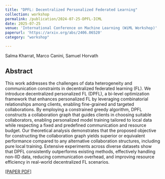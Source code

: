 ```yaml
---
title: "DPFL: Decentralized Personalized Federated Learning"
collection: workshop
permalink: /publication/2024-07-25-DPFL-ICML
date: 2025-07-25
venue: 'International Conference on Machine Learning (WiML Workshop)'
paperurl: 'https://arxiv.org/abs/2406.06520'
category: "workshop"

---
```

Salma Kharrat, Marco Canini, Samuel Horvath  

## Abstract
This work addresses the challenges of data heterogeneity and communication constraints in decentralized federated learning (FL). We introduce decentralized personalized FL (DPFL), a bi-level optimization framework that enhances personalized FL by leveraging combinatorial relationships among clients, enabling fine-grained and targeted collaborations. By employing a constrained greedy algorithm, DPFL constructs a collaboration graph that guides clients in choosing suitable collaborators, enabling personalized model training tailored to local data while respecting a fixed and predefined communication and resource budget. Our theoretical analysis demonstrates that the proposed objective for constructing the collaboration graph yields superior or equivalent performance compared to any alternative collaboration structures, including pure local training. Extensive experiments across diverse datasets show that DPFL consistently outperforms existing methods, effectively handling non-IID data, reducing communication overhead, and improving resource efficiency in real-world decentralized FL scenarios. 

[[PAPER PDF]](https://arxiv.org/pdf/2406.06520)